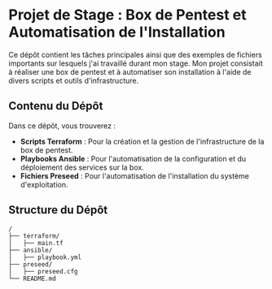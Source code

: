 # Projet de Stage : Box de Pentest et Automatisation de l'Installation

Ce dépôt contient les tâches principales ainsi que des exemples de fichiers importants sur lesquels j'ai travaillé durant mon stage. Mon projet consistait à réaliser une box de pentest et à automatiser son installation à l'aide de divers scripts et outils d'infrastructure.

## Contenu du Dépôt

Dans ce dépôt, vous trouverez :

- **Scripts Terraform** : Pour la création et la gestion de l'infrastructure de la box de pentest.
- **Playbooks Ansible** : Pour l'automatisation de la configuration et du déploiement des services sur la box.
- **Fichiers Preseed** : Pour l'automatisation de l'installation du système d'exploitation.

## Structure du Dépôt

```plaintext
/
├── terraform/
│   ├── main.tf
├── ansible/
│   ├── playbook.yml
├── preseed/
│   ├── preseed.cfg
└── README.md
```
